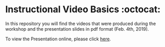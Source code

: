 # Instructional Video Basics :octocat:

In this repository you will find the videos that were produced during the workshop and the presentation slides in pdf format (Feb. 4th, 2019). 

To view the Presentation online, please click [here](https://docs.google.com/presentation/d/e/2PACX-1vRv80js9Tg_L_aUQSoEukaq0wxyoKGmlD2H_JXKsD-MNHdXUB5D_sOg-9UxXfmovnHvBeRz3nd1cQEF/pub?start=false&loop=false&delayms=3000).




